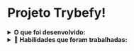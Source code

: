 # Projeto Trybefy!

<details>
<summary><strong>O que foi desenvolvido:</strong></summary></br>

No projeto Trybefy foi criado queries para revisar e consolidar os principais conceitos apresentados ao longo da seção. Construído também um banco de dados, suas respectivas tabelas e queries para inserção, alteração, remoção e pesquisa de dados.

O caso de uso escolhido, é um aplicativo de Streaming de músicas, neste aplicativo, as pessoas usuárias podem ouvir suas músicas favoritas, seguir artistas e ter acesso ao histórico de músicas reproduzidas.

</details>
  
<details>
  <summary><strong>📝 Habilidades que foram trabalhadas: </strong></summary></br>

- Utilização da linguagem de consulta estruturada _(Structured Query Language - SQL)_;
- Utilização do SQL para: Criar um banco de dados e suas respectivas tabelas;
- Utilização do SQL para: Inserir, alterar, deletar e pesquisar dados;
- Utilização do SQL para: Relacionar tabelas dentro do banco de dados;
- Utilização SQL para: Aplicar os conceitos de chaves primárias e estrangeiras;
- Extrair dados de várias tabelas que possuem relacionamentos;
- Ordenar e limitar dados através de consultas SQL;
- Agrupar e filtrar dados dentro destes grupos em consultas SQL;

</details>
